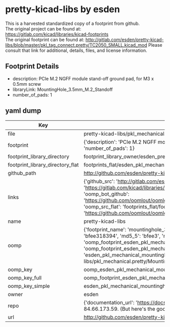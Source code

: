 # pretty-kicad-libs by esden  
This is a harvested standardized copy of a footprint from github.  
The original project can be found at:  
https://gitlab.com/kicad/libraries/kicad-footprints  
The original footprint can be found at:
http://gitlab.com/esden/pretty-kicad-libs/blob/master/pkl_tag_connect.pretty/TC2050_SMALL.kicad_mod
Please consult that link for additional, details, files, and license information.  
## Footprint Details
* description: PCIe M.2 NGFF module stand-off ground pad, for M3 x 0.5mm screw  
* libraryLink: MountingHole_3.5mm_M.2_Standoff  
* number_of_pads: 1  
## yaml dump  
| Key | Value |  
| --- | --- |  
| file | pretty-kicad-libs/pkl_mechanical.pretty/MountingHole_3.5mm_M.2_Standoff.kicad_mod |  
| footprint | {'description': 'PCIe M.2 NGFF module stand-off ground pad, for M3 x 0.5mm screw', 'libraryLink': 'MountingHole_3.5mm_M.2_Standoff', 'number_of_pads': 1} |  
| footprint_library_directory | footprint_library_owner/esden_pretty-kicad-libs |  
| footprint_library_directory_flat | footprints_flat/esden_pkl_mechanical_mountinghole_3_5mm_m_2_standoff/working |  
| github_path | http://github.com/esden/pretty-kicad-libs/blob/master/pkl_mechanical.pretty/MountingHole_3.5mm_M.2_Standoff.kicad_mod |  
| links | {'github_src': 'http://gitlab.com/esden/pretty-kicad-libs/blob/master/pkl_tag_connect.pretty/TC2050_SMALL.kicad_mod', 'github_src_repo': 'https://gitlab.com/kicad/libraries/kicad-footprints', 'oomp_bot': 'footprints/esden_pkl_mechanical_mountinghole_3_5mm_m_2_standoff/working', 'oomp_bot_github': 'https://github.com/oomlout/oomlout_oomp_footprint_bot/tree/main/footprints/esden_pkl_mechanical_mountinghole_3_5mm_m_2_standoff/working', 'oomp_src_flat': 'footprints_flat/footprints_flat/esden_pkl_mechanical_mountinghole_3_5mm_m_2_standoff/working', 'oomp_src_flat_github': 'https://github.com/oomlout/oomlout_oomp_footprint_src/tree/main/footprints_flat/esden_pkl_mechanical_mountinghole_3_5mm_m_2_standoff/working'} |  
| name | pretty-kicad-libs |  
| oomp | {'footprint_name': 'mountinghole_3_5mm_m_2_standoff', 'library_name': 'pkl_mechanical', 'md5': 'bfee318394260c0274caf3da22f1df0a', 'md5_10': 'bfee318394', 'md5_5': 'bfee3', 'md5_6': 'bfee31', 'oomp_key': 'oomp_esden_pkl_mechanical_mountinghole_3_5mm_m_2_standoff', 'oomp_key_extra': 'oomp_footprint_esden_pkl_mechanical_mountinghole_3_5mm_m_2_standoff', 'oomp_key_full': 'oomp_footprint_esden_pkl_mechanical_mountinghole_3_5mm_m_2_standoff_bfee31', 'oomp_key_simple': 'esden_pkl_mechanical_mountinghole_3_5mm_m_2_standoff', 'original_filename': 'pretty-kicad-libs/pkl_mechanical.pretty/MountingHole_3.5mm_M.2_Standoff.kicad_mod', 'owner_name': 'esden'} |  
| oomp_key | oomp_esden_pkl_mechanical_mountinghole_3_5mm_m_2_standoff |  
| oomp_key_full | oomp_footprint_esden_pkl_mechanical_mountinghole_3_5mm_m_2_standoff |  
| oomp_key_simple | esden_pkl_mechanical_mountinghole_3_5mm_m_2_standoff |  
| owner | esden |  
| repo | {'documentation_url': 'https://docs.github.com/rest/overview/resources-in-the-rest-api#rate-limiting', 'message': "API rate limit exceeded for 84.66.173.59. (But here's the good news: Authenticated requests get a higher rate limit. Check out the documentation for more details.)"} |  
| url | http://github.com/esden/pretty-kicad-libs |  

